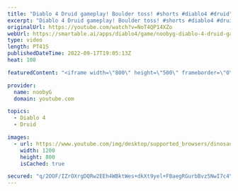 ```yaml
---
title: "Diablo 4 Druid gameplay! Boulder toss! #shorts #diablo4 #druid"
excerpt: "Diablo 4 Druid gameplay! Boulder toss! #shorts #diablo4 #druid Please subscribe for more Diablo 4 and Diablo 3 content!"
originalUrl: https://youtube.com/watch?v=NoT4QP14XZo
webUrl: https://smartable.ai/apps/diablo4/game/noobyg-diablo-4-druid-gameplay-boulder-toss-shorts-diablo4-druid/
type: video
length: PT41S
publishedDateTime: 2022-09-17T19:05:13Z
heat: 108

featuredContent: "<iframe width=\"800\" height=\"500\" frameborder=\"0\" src=\"https://www.youtube.com/embed/NoT4QP14XZo\" allow=\"accelerometer; autoplay; encrypted-media; gyroscope; picture-in-picture\" allowfullscreen></iframe>"

provider:
  name: noobyG
  domain: youtube.com

topics:
  - Diablo 4
  - Druid

images:
  - url: https://www.youtube.com/img/desktop/supported_browsers/dinosaur.png
    width: 1200
    height: 800
    isCached: true

secured: "q/2OOF/IZrOXrgDQRw2EEh4WBktWes+dkXt9yel+FBaegRGurbBvz5NwI7c4YWV+lJwRQbxIuBz4eUC6V3Tn8caRqiN6ZfMRYeLrHqkRIKM48ZRP0zNEgDlVIhCKTf1NFmiuIlxSbUYP3FDvnaPHKtnMOjUl0R5w0fV7yhDB0dsEE0Ce1ymNRKFp0gEceDIktLFaVzATrBk9elDEzlSiLeIbAc5NyR0PyOs8GTAY3WiJBRlV18QtAqRkE3kJuXQbsimsaORQiLyULdCoq8kP/tifQ6XTe61lEDTTrqcQykGONQI8vJFyekeITZIhgLO/vbNK1Bc8Glw+VEnB0VbJL5X4HZxH4goOc3FzmKh+XXrL1qhcz3RTysyQ0u790fmqb5BqYme7Kb40F5E3vvLA3Q==;GYefPANfxIhBcPZXY5hc7Q=="
---
```


